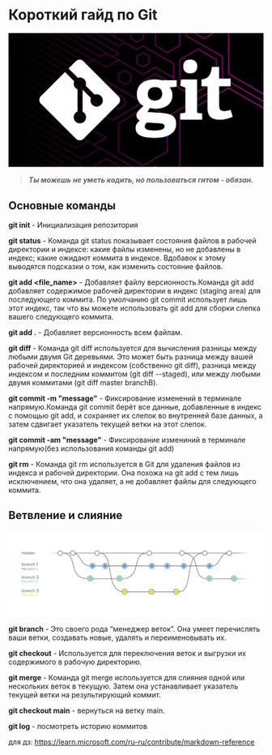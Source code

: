 # Короткий гайд по Git
![git_logo](/images/git_logo_2.jpeg)

> ***Ты можешь не уметь кодить, но пользоваться гитом - обязан.***

## Основные команды
**git init** - Инициализация репозитория

**git status** - Команда git status показывает состояния файлов в рабочей директории и индексе: какие файлы изменены, но не добавлены в индекс; какие ожидают коммита в индексе. Вдобавок к этому выводятся подсказки о том, как изменить состояние файлов.


**git add <file_name>** - Добавляет файлу версионность.Команда git add добавляет содержимое рабочей директории в индекс (staging area) для последующего коммита. По умолчанию git commit использует лишь этот индекс, так что вы можете использовать git add для сборки слепка вашего следующего коммита.

**git add .** - Добавляет версионность всем файлам.

**git diff** - Команда git diff используется для вычисления разницы между любыми двумя Git деревьями. Это может быть разница между вашей рабочей директорией и индексом (собственно git diff), разница между индексом и последним коммитом (git diff --staged), или между любыми двумя коммитами (git diff master branchB).

**git commit -m "message"** - Фиксирование изменений в терминале напрямую.Команда git commit берёт все данные, добавленные в индекс с помощью git add, и сохраняет их слепок во внутренней базе данных, а затем сдвигает указатель текущей ветки на этот слепок.

**git commit -am "message"** - Фиксирование измениний в терминале напрямую(без использования команды git add)

**git rm** - Команда git rm используется в Git для удаления файлов из индекса и рабочей директории. Она похожа на git add с тем лишь исключением, что она удаляет, а не добавляет файлы для следующего коммита.

## Ветвление и слияние
![git_bracnes_example](/images/branches.png)

**git branch** - Это своего рода “менеджер веток”. Она умеет перечислять ваши ветки, создавать новые, удалять и переименовывать их.

**git checkout** - Используется для переключения веток и выгрузки их содержимого в рабочую директорию. 

**git merge** - Команда git merge используется для слияния одной или нескольких веток в текущую. Затем она устанавливает указатель текущей ветки на результирующий коммит.

**git checkout main** - вернуться на ветку main.

**git log** - посмотреть историю коммитов




для дз: https://learn.microsoft.com/ru-ru/contribute/markdown-reference

